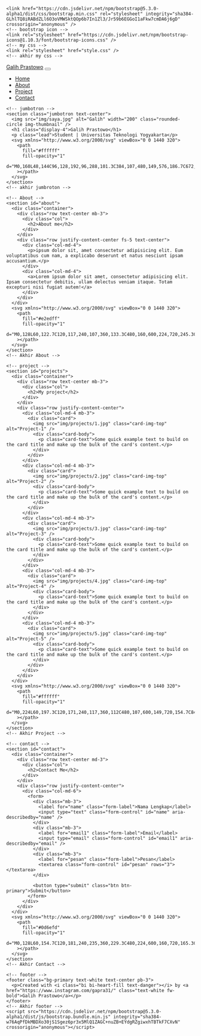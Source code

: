 <!DOCTYPE html>
<html lang="en">
  <head>
    <meta charset="utf-8" />
    <meta name="viewport" content="width=device-width, initial-scale=1" />
    <title>My Portfolio | Galih</title>

    <link href="https://cdn.jsdelivr.net/npm/bootstrap@5.3.0-alpha1/dist/css/bootstrap.min.css" rel="stylesheet" integrity="sha384-GLhlTQ8iRABdZLl6O3oVMWSktQOp6b7In1Zl3/Jr59b6EGGoI1aFkw7cmDA6j6gD" crossorigin="anonymous" />
    <!-- bootstrap icon -->
    <link rel="stylesheet" href="https://cdn.jsdelivr.net/npm/bootstrap-icons@1.10.3/font/bootstrap-icons.css" />
    <!-- my css -->
    <link rel="stylesheet" href="style.css" />
    <!-- akhir my css -->
  </head>

  <body id="home">
    <!-- navbar -->
    <nav class="navbar navbar-expand-lg navbar-dark bg-primary shadow-sm fixed-top">
      <div class="container">
        <a class="navbar-brand" href="#">Galih Prastowo</a>
        <button class="navbar-toggler" type="button" data-bs-toggle="collapse" data-bs-target="#navbarNav" aria-controls="navbarNav" aria-expanded="false" aria-label="Toggle navigation">
          <span class="navbar-toggler-icon"></span>
        </button>
        <div class="collapse navbar-collapse" id="navbarNav">
          <ul class="navbar-nav ms-auto">
            <li class="nav-item">
              <a class="nav-link active" aria-current="page" href="#home">Home</a>
            </li>
            <li class="nav-item">
              <a class="nav-link" href="#about">About</a>
            </li>
            <li class="nav-item">
              <a class="nav-link" href="#projects">Project</a>
            </li>
            <li class="nav-item">
              <a class="nav-link" href="#contact">Contact</a>
            </li>
          </ul>
        </div>
      </div>
    </nav>
    <!-- akhir navbar -->

    <!-- jumbotron -->
    <section class="jumbotron text-center">
      <img src="img/saya.jpg" alt="Galih" width="200" class="rounded-circle img-thumbnail" />
      <h1 class="display-4">Galih Prastowo</h1>
      <p class="lead">Student | Universitas Teknologi Yogyakarta</p>
      <svg xmlns="http://www.w3.org/2000/svg" viewBox="0 0 1440 320">
        <path
          fill="#ffffff"
          fill-opacity="1"
          d="M0,160L48,144C96,128,192,96,288,101.3C384,107,480,149,576,186.7C672,224,768,256,864,266.7C960,277,1056,267,1152,224C1248,181,1344,107,1392,69.3L1440,32L1440,320L1392,320C1344,320,1248,320,1152,320C1056,320,960,320,864,320C768,320,672,320,576,320C480,320,384,320,288,320C192,320,96,320,48,320L0,320Z"
        ></path>
      </svg>
    </section>
    <!-- akhir jumbroton -->

    <!-- About -->
    <section id="about">
      <div class="container">
        <div class="row text-center mb-3">
          <div class="col">
            <h2>About me</h2>
          </div>
        </div>
        <div class="row justify-content-center fs-5 text-center">
          <div class="col-md-4">
            <p>ipsum dolor sit, amet consectetur adipisicing elit. Eum voluptatibus cum nam, a explicabo deserunt et natus nesciunt ipsam accusantium.</p>
          </div>
          <div class="col-md-4">
            <a>Lorem ipsum dolor sit amet, consectetur adipisicing elit. Ipsam consectetur debitis, ullam delectus veniam itaque. Totam excepturi nisi fugiat autem!</a>
          </div>
        </div>
      </div>
      <svg xmlns="http://www.w3.org/2000/svg" viewBox="0 0 1440 320">
        <path
          fill="#e2edff"
          fill-opacity="1"
          d="M0,128L60,122.7C120,117,240,107,360,133.3C480,160,600,224,720,245.3C840,267,960,245,1080,218.7C1200,192,1320,160,1380,144L1440,128L1440,320L1380,320C1320,320,1200,320,1080,320C960,320,840,320,720,320C600,320,480,320,360,320C240,320,120,320,60,320L0,320Z"
        ></path>
      </svg>
    </section>
    <!-- Akhir About -->

    <!-- project -->
    <section id="projects">
      <div class="container">
        <div class="row text-center mb-3">
          <div class="col">
            <h2>My project</h2>
          </div>
        </div>
        <div class="row justify-content-center">
          <div class="col-md-4 mb-3">
            <div class="card">
              <img src="img/projects/1.jpg" class="card-img-top" alt="Project-1" />
              <div class="card-body">
                <p class="card-text">Some quick example text to build on the card title and make up the bulk of the card's content.</p>
              </div>
            </div>
          </div>
          <div class="col-md-4 mb-3">
            <div class="card">
              <img src="img/projects/2.jpg" class="card-img-top" alt="Project-2" />
              <div class="card-body">
                <p class="card-text">Some quick example text to build on the card title and make up the bulk of the card's content.</p>
              </div>
            </div>
          </div>
          <div class="col-md-4 mb-3">
            <div class="card">
              <img src="img/projects/3.jpg" class="card-img-top" alt="Project-3" />
              <div class="card-body">
                <p class="card-text">Some quick example text to build on the card title and make up the bulk of the card's content.</p>
              </div>
            </div>
          </div>
          <div class="col-md-4 mb-3">
            <div class="card">
              <img src="img/projects/4.jpg" class="card-img-top" alt="Project-4" />
              <div class="card-body">
                <p class="card-text">Some quick example text to build on the card title and make up the bulk of the card's content.</p>
              </div>
            </div>
          </div>
          <div class="col-md-4 mb-3">
            <div class="card">
              <img src="img/projects/5.jpg" class="card-img-top" alt="Project-5" />
              <div class="card-body">
                <p class="card-text">Some quick example text to build on the card title and make up the bulk of the card's content.</p>
              </div>
            </div>
          </div>
        </div>
      </div>
      <svg xmlns="http://www.w3.org/2000/svg" viewBox="0 0 1440 320">
        <path
          fill="#ffffff"
          fill-opacity="1"
          d="M0,224L60,197.3C120,171,240,117,360,112C480,107,600,149,720,154.7C840,160,960,128,1080,128C1200,128,1320,160,1380,176L1440,192L1440,320L1380,320C1320,320,1200,320,1080,320C960,320,840,320,720,320C600,320,480,320,360,320C240,320,120,320,60,320L0,320Z"
        ></path>
      </svg>
    </section>
    <!-- Akhir Project -->

    <!-- contact -->
    <section id="contact">
      <div class="container">
        <div class="row text-center md-3">
          <div class="col">
            <h2>Contact Me</h2>
          </div>
        </div>
        <div class="row justify-content-center">
          <div class="col-md-6">
            <form>
              <div class="mb-3">
                <label for="name" class="form-label">Nama Lengkap</label>
                <input type="text" class="form-control" id="name" aria-describedby="name" />
              </div>
              <div class="mb-3">
                <label for="email1" class="form-label">Email</label>
                <input type="email" class="form-control" id="email1" aria-describedby="email" />
              </div>
              <div class="mb-3">
                <label for="pesan" class="form-label">Pesan</label>
                <textarea class="form-control" id="pesan" rows="3"></textarea>
              </div>

              <button type="submit" class="btn btn-primary">Submit</button>
            </form>
          </div>
        </div>
      </div>
      <svg xmlns="http://www.w3.org/2000/svg" viewBox="0 0 1440 320">
        <path
          fill="#0d6efd"
          fill-opacity="1"
          d="M0,128L60,154.7C120,181,240,235,360,229.3C480,224,600,160,720,165.3C840,171,960,245,1080,272C1200,299,1320,277,1380,266.7L1440,256L1440,320L1380,320C1320,320,1200,320,1080,320C960,320,840,320,720,320C600,320,480,320,360,320C240,320,120,320,60,320L0,320Z"
        ></path>
      </svg>
    </section>
    <!-- Akhir Contact -->

    <!-- footer -->
    <footer class="bg-primary text-white text-center pb-3">
      <p>Created with <i class="bi bi-heart-fill text-danger"></i> by <a href="https://www.instagram.com/gapra31/" class="text-white fw-bold">Galih Prastowo</a></p>
    </footer>
    <!-- Akhir footer -->
    <script src="https://cdn.jsdelivr.net/npm/bootstrap@5.3.0-alpha1/dist/js/bootstrap.bundle.min.js" integrity="sha384-w76AqPfDkMBDXo30jS1Sgez6pr3x5MlQ1ZAGC+nuZB+EYdgRZgiwxhTBTkF7CXvN" crossorigin="anonymous"></script>
  </body>
</html>

